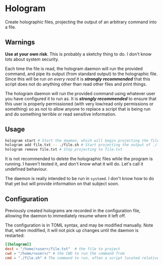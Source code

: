 # Hologram

Create holographic files, projecting the output of an arbitrary command into a file.

## Warnings

__Use at your own risk__. This is probably a sketchy thing to do. I don't know lots
about system security.

Each time the file is read, the hologram daemon will run the provided command, and
pipe its output (from standard output) to the holographic file. Since this will be run
*on every read* it is __*strongly recommended*__ that this script does not do anything
other than read other files and print things.

The hologram daemon will run the provided command using whatever user you have configured
it to run as. It is __*strongly recommended*__ to ensure that this user is properly
permissioned (with very low/read only permissions or something) so as not to allow
anyone to replace a script that is being run and do something terrible or read sensitive
information.

## Usage

```sh
hologram start # Start the daemon, which will begin projecting the files
hologram add file.txt -- ./file.sh # Start projecting the output of ./file.sh into file.txt
hologram remove file.txt # Stop projecting to file.txt
```

It is not recommended to delete the holographic files while the program is running. I
haven't tested it, and don't know what it will do. Let's call it undefined behaviour.

The daemon is really intended to be run in `systemd`. I don't know how to do that yet
but will provide information on that subject soon.

## Configuration

Previously created holograms are recorded in the configuration file, allowing
the daemon to immediately resume where it left off.

The configuration is in TOML syntax, and may be modified manually. Note that,
when modified, it will not pick up changes until the daemon is restarted:

```toml
[[hologram]]
dest = "/home/<user>/file.txt"  # the file to project
cwd = "/home/<user>/" # the CWD to run the command from
cmd = "./file.sh" # The command to run, often a script located relative to cwd
```
